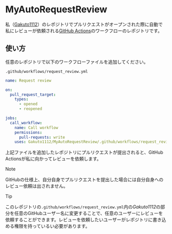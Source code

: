 # MyAutoRequestReview
私（[Gakuto1112](https://github.com/Gakuto1112)）のレポジトリでプルリクエストがオープンされた際に自動で私にレビューが依頼される[GitHub Actions](https://github.co.jp/features/actions)のワークフローのレポジトリです。

## 使い方
任意のレポジトリで以下のワークフローファイルを追加してください。

`.github/workflows/request_review.yml`

```yml
name: Request review

on:
  pull_request_target:
    types:
      - opened
      - reopened

jobs:
  call_workflow:
    name: Call workflow
    permissions:
      pull-requests: write
    uses: Gakuto1112/MyAutoRequestReview/.github/workflows/request_review.yml@main
```

上記ファイルを追加したレポジトリにプルリクエストが提出されると、GitHub Actionsが私に向かってレビューを依頼します。

> [!NOTE]
> GitHubの仕様上、自分自身でプルリクエストを提出した場合には自分自身へのレビュー依頼は出されません。

> [!TIP]
> このレポジトリの`.github/workflows/request_review.yml`内の*Gakuto1112*の部分を任意のGitHubユーザー名に変更することで、任意のユーザーにレビューを依頼することができます。レビューを依頼したいユーザーがレポジトリに書き込める権限を持っているい必要があります。